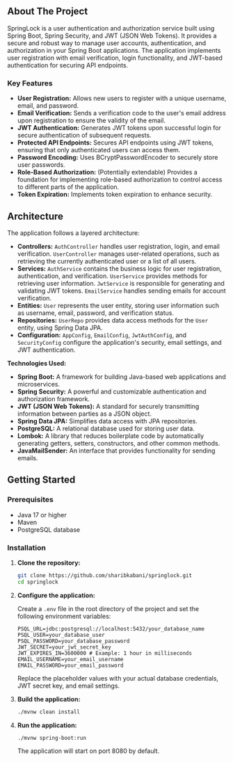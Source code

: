 ## About The Project

SpringLock is a user authentication and authorization service built using Spring Boot, Spring Security, and JWT (JSON Web Tokens). It provides a secure and robust way to manage user accounts, authentication, and authorization in your Spring Boot applications. The application implements user registration with email verification, login functionality, and JWT-based authentication for securing API endpoints.

### Key Features

- **User Registration:** Allows new users to register with a unique username, email, and password.
- **Email Verification:** Sends a verification code to the user's email address upon registration to ensure the validity of the email.
- **JWT Authentication:** Generates JWT tokens upon successful login for secure authentication of subsequent requests.
- **Protected API Endpoints:** Secures API endpoints using JWT tokens, ensuring that only authenticated users can access them.
- **Password Encoding:** Uses BCryptPasswordEncoder to securely store user passwords.
- **Role-Based Authorization:** (Potentially extendable) Provides a foundation for implementing role-based authorization to control access to different parts of the application.
- **Token Expiration:** Implements token expiration to enhance security.

## Architecture

The application follows a layered architecture:

- **Controllers:** `AuthController` handles user registration, login, and email verification. `UserController` manages user-related operations, such as retrieving the currently authenticated user or a list of all users.
- **Services:** `AuthService` contains the business logic for user registration, authentication, and verification. `UserService` provides methods for retrieving user information. `JwtService` is responsible for generating and validating JWT tokens. `EmailService` handles sending emails for account verification.
- **Entities:** `User` represents the user entity, storing user information such as username, email, password, and verification status.
- **Repositories:** `UserRepo` provides data access methods for the `User` entity, using Spring Data JPA.
- **Configuration:** `AppConfig`, `EmailConfig`, `JwtAuthConfig`, and `SecurityConfig` configure the application's security, email settings, and JWT authentication.

**Technologies Used:**

- **Spring Boot:** A framework for building Java-based web applications and microservices.
- **Spring Security:** A powerful and customizable authentication and authorization framework.
- **JWT (JSON Web Tokens):** A standard for securely transmitting information between parties as a JSON object.
- **Spring Data JPA:** Simplifies data access with JPA repositories.
- **PostgreSQL:** A relational database used for storing user data.
- **Lombok:** A library that reduces boilerplate code by automatically generating getters, setters, constructors, and other common methods.
- **JavaMailSender:** An interface that provides functionality for sending emails.

## Getting Started

### Prerequisites

- Java 17 or higher
- Maven
- PostgreSQL database

### Installation

1.  **Clone the repository:**

    ```sh
    git clone https://github.com/sharibkabani/springlock.git
    cd springlock
    ```

2.  **Configure the application:**

    Create a `.env` file in the root directory of the project and set the following environment variables:

    ```
    PSQL_URL=jdbc:postgresql://localhost:5432/your_database_name
    PSQL_USER=your_database_user
    PSQL_PASSWORD=your_database_password
    JWT_SECRET=your_jwt_secret_key
    JWT_EXPIRES_IN=3600000 # Example: 1 hour in milliseconds
    EMAIL_USERNAME=your_email_username
    EMAIL_PASSWORD=your_email_password
    ```

    Replace the placeholder values with your actual database credentials, JWT secret key, and email settings.

3.  **Build the application:**

    ```sh
    ./mvnw clean install
    ```

4.  **Run the application:**

    ```sh
    ./mvnw spring-boot:run
    ```

    The application will start on port 8080 by default.
